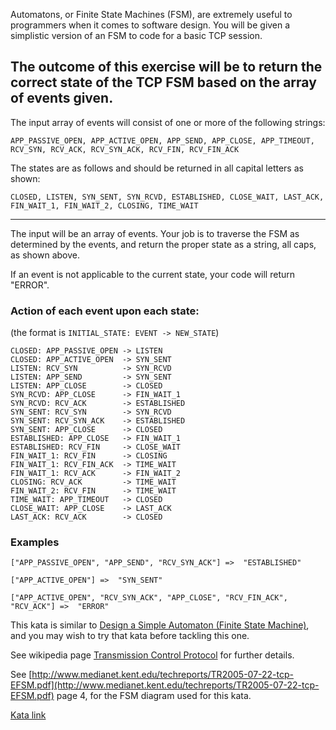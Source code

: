 Automatons, or Finite State Machines (FSM), are extremely useful to programmers when it comes to software design. You will be given a simplistic version of an FSM to code for a basic TCP session.

The outcome of this exercise will be to return the correct state of the TCP FSM based on the array of events given.
---
The input array of events will consist of one or more of the following strings:
```
APP_PASSIVE_OPEN, APP_ACTIVE_OPEN, APP_SEND, APP_CLOSE, APP_TIMEOUT, RCV_SYN, RCV_ACK, RCV_SYN_ACK, RCV_FIN, RCV_FIN_ACK
```

The states are as follows and should be returned in all capital letters as shown:
```
CLOSED, LISTEN, SYN_SENT, SYN_RCVD, ESTABLISHED, CLOSE_WAIT, LAST_ACK, FIN_WAIT_1, FIN_WAIT_2, CLOSING, TIME_WAIT
```
---
The input will be an array of events. Your job is to traverse the FSM as determined by the events, and return the proper state as a string, all caps, as shown above.

If an event is not applicable to the current state, your code will return "ERROR".

### Action of each event upon each state:
(the format is `INITIAL_STATE: EVENT -> NEW_STATE`)
```
CLOSED: APP_PASSIVE_OPEN -> LISTEN
CLOSED: APP_ACTIVE_OPEN  -> SYN_SENT
LISTEN: RCV_SYN          -> SYN_RCVD
LISTEN: APP_SEND         -> SYN_SENT
LISTEN: APP_CLOSE        -> CLOSED
SYN_RCVD: APP_CLOSE      -> FIN_WAIT_1
SYN_RCVD: RCV_ACK        -> ESTABLISHED
SYN_SENT: RCV_SYN        -> SYN_RCVD
SYN_SENT: RCV_SYN_ACK    -> ESTABLISHED
SYN_SENT: APP_CLOSE      -> CLOSED
ESTABLISHED: APP_CLOSE   -> FIN_WAIT_1
ESTABLISHED: RCV_FIN     -> CLOSE_WAIT
FIN_WAIT_1: RCV_FIN      -> CLOSING
FIN_WAIT_1: RCV_FIN_ACK  -> TIME_WAIT
FIN_WAIT_1: RCV_ACK      -> FIN_WAIT_2
CLOSING: RCV_ACK         -> TIME_WAIT
FIN_WAIT_2: RCV_FIN      -> TIME_WAIT
TIME_WAIT: APP_TIMEOUT   -> CLOSED
CLOSE_WAIT: APP_CLOSE    -> LAST_ACK
LAST_ACK: RCV_ACK        -> CLOSED
```

### Examples
```
["APP_PASSIVE_OPEN", "APP_SEND", "RCV_SYN_ACK"] =>  "ESTABLISHED"

["APP_ACTIVE_OPEN"] =>  "SYN_SENT"

["APP_ACTIVE_OPEN", "RCV_SYN_ACK", "APP_CLOSE", "RCV_FIN_ACK", "RCV_ACK"] =>  "ERROR"
```

This kata is similar to [Design a Simple Automaton (Finite State Machine)](https://www.codewars.com/kata/design-a-simple-automaton-finite-state-machine), and you may wish to try that kata before tackling this one.

See wikipedia page [Transmission Control Protocol](http://en.wikipedia.org/wiki/Transmission_Control_Protocol) for further details.

See [http://www.medianet.kent.edu/techreports/TR2005-07-22-tcp-EFSM.pdf](http://www.medianet.kent.edu/techreports/TR2005-07-22-tcp-EFSM.pdf) page 4, for the FSM diagram used for this kata.

[Kata link](https://www.codewars.com/kata/54acc128329e634e9a000362)
